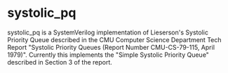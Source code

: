 # systolic_pq
systolic_pq is a  SystemVerilog implementation of Lieserson's Systolic Priority
Queue described in the CMU Computer Science Department Tech Report "Systolic
Priority Queues (Report Number CMU-CS-79-115, April 1979)".  Currently this
implements the "Simple Systolic Priority Queue" described in Section 3 of
the report.
